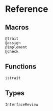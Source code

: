 # Reference

## Macros

```@docs
@trait
@assign
@implement
@check
```
## Functions

```@docs
istrait
```

## Types

```@docs
InterfaceReview
```
